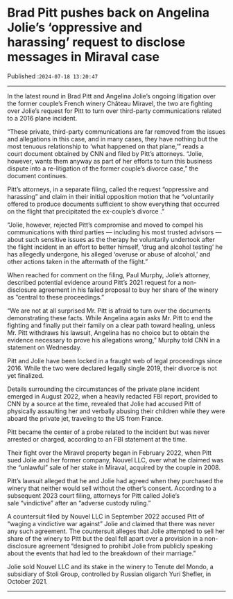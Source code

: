 # Brad Pitt pushes back on Angelina Jolie’s ‘oppressive and harassing’ request to disclose messages in Miraval case

Published :`2024-07-18 13:20:47`

---

In the latest round in Brad Pitt and Angelina Jolie’s ongoing litigation over the former couple’s French winery Château Miravel, the two are fighting over Jolie’s request for Pitt to turn over third-party communications related to a 2016 plane incident.

“These private, third-party communications are far removed from the issues and allegations in this case, and in many cases, they have nothing but the most tenuous relationship to ‘what happened on that plane,’” reads a court document obtained by CNN and filed by Pitt’s attorneys. “Jolie, however, wants them anyway as part of her efforts to turn this business dispute into a re-litigation of the former couple’s divorce case,” the document continues.

Pitt’s attorneys, in a separate filing, called the request “oppressive and harassing” and claim in their initial opposition motion that he “voluntarily offered to produce documents sufficient to show everything that occurred on the flight that precipitated the ex-couple’s divorce .”

“Jolie, however, rejected Pitt’s compromise and moved to compel his communications with third parties — including his most trusted advisors — about such sensitive issues as the therapy he voluntarily undertook after the flight incident in an effort to better himself, ‘drug and alcohol testing’ he has allegedly undergone, his alleged ‘overuse or abuse of alcohol,’ and other actions taken in the aftermath of the flight.”

When reached for comment on the filing, Paul Murphy, Jolie’s attorney, described potential evidence around Pitt’s 2021 request for a non-disclosure agreement in his failed proposal to buy her share of the winery as ”central to these proceedings.”

“We are not at all surprised Mr. Pitt is afraid to turn over the documents demonstrating these facts. While Angelina again asks Mr. Pitt to end the fighting and finally put their family on a clear path toward healing, unless Mr. Pitt withdraws his lawsuit, Angelina has no choice but to obtain the evidence necessary to prove his allegations wrong,” Murphy told CNN in a statement on Wednesday.

Pitt and Jolie have been locked in a fraught web of legal proceedings since 2016. While the two were declared legally single 2019, their divorce is not yet finalized.

Details surrounding the circumstances of the private plane incident emerged in August 2022, when a heavily redacted FBI report, provided to CNN by a source at the time, revealed that Jolie had accused Pitt of physically assaulting her and verbally abusing their children while they were aboard the private jet, traveling to the US from France.

Pitt became the center of a probe related to the incident but was never arrested or charged, according to an FBI statement at the time.

Their fight over the Miravel property began in February 2022, when Pitt sued Jolie and her former company, Nouvel LLC, over what he claimed was the “unlawful” sale of her stake in Miraval, acquired by the couple in 2008.

Pitt’s lawsuit alleged that he and Jolie had agreed when they purchased the winery that neither would sell without the other’s consent. According to a subsequent 2023 court filing, attorneys for Pitt called Jolie’s sale “vindictive” after an “adverse custody ruling.”

A countersuit filed by Nouvel LLC in September 2022 accused Pitt of “waging a vindictive war against” Jolie and claimed that there was never any such agreement. The countersuit alleges that Jolie attempted to sell her share of the winery to Pitt but the deal fell apart over a provision in a non-disclosure agreement “designed to prohibit Jolie from publicly speaking about the events that had led to the breakdown of their marriage.”

Jolie sold Nouvel LLC and its stake in the winery to Tenute del Mondo, a subsidiary of Stoli Group, controlled by Russian oligarch Yuri Shefler, in October 2021.

---

